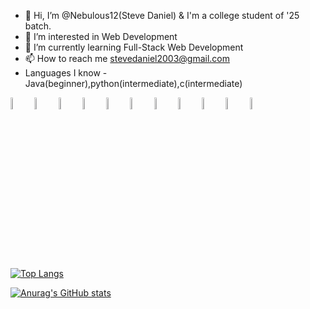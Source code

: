 - 👋 Hi, I’m @Nebulous12(Steve Daniel) & I'm a college student of '25 batch.
- 👀 I’m interested in Web Development
- 🌱 I’m currently learning Full-Stack Web Development
- 📫 How to reach me stevedaniel2003@gmail.com
- Languages I know - Java(beginner),python(intermediate),c(intermediate)

<!---
Nebulous12/Nebulous12 is a ✨ special ✨ repository because its `README.md` (this file) appears on your GitHub profile.
You can click the Preview link to take a look at your changes.
--->

<img   align = "left" width = "7%" src = "https://img.shields.io/badge/Firebase-039BE5?style=for-the-badge&logo=Firebase&logoColor=white" />
<img  align = "left"  width = "7%"  src = "https://img.shields.io/badge/Firebase-039BE5?style=for-the-badge&logo=Firebase&logoColor=white" />
<img  align = "left"  width = "7%"  src = "https://img.shields.io/badge/FastAPI-005571?style=for-the-badge&logo=fastapi" />
<img  align = "left"  width = "7%"  src = "https://img.shields.io/badge/JWT-black?style=for-the-badge&logo=JSON%20web%20tokens" />
<img  align = "left"  width = "7%"  src = "https://img.shields.io/badge/MUI-%230081CB.svg?style=for-the-badge&logo=mui&logoColor=white" />
<img  align = "left"  width = "7%"  src = "https://img.shields.io/badge/Next-black?style=for-the-badge&logo=next.js&logoColor=white" />
<img  align = "left"  width = "7%"  src = "https://img.shields.io/badge/node.js-6DA55F?style=for-the-badge&logo=node.js&logoColor=white)" />
<img  align = "left"  width = "7%"  src = "https://img.shields.io/badge/react-%2320232a.svg?style=for-the-badge&logo=react&logoColor=%2361DAFB" />
<img  align = "left"  width = "7%"  src = "https://img.shields.io/badge/redux-%23593d88.svg?style=for-the-badge&logo=redux&logoColor=white" />
<img  align = "left"  width = "7%"  src = "https://img.shields.io/badge/tailwindcss-%2338B2AC.svg?style=for-the-badge&logo=tailwind-css&logoColor=white)" />
<img  align = "left"  width = "7%"  src = "https://img.shields.io/badge/c++-%2300599C.svg?style=for-the-badge&logo=c%2B%2B&logoColor=white" />


[![Top Langs](https://github-readme-stats.vercel.app/api/top-langs/?username=Nebulous12)](https://github.com/anuraghazra/github-readme-stats)

[![Anurag's GitHub stats](https://github-readme-stats.vercel.app/api?username=Nebulous12)](https://github.com/anuraghazra/github-readme-stats)

